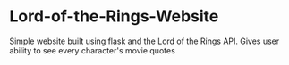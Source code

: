 # Lord-of-the-Rings-Website
Simple website built using flask and the Lord of the Rings API. Gives user ability to see every character's movie quotes
